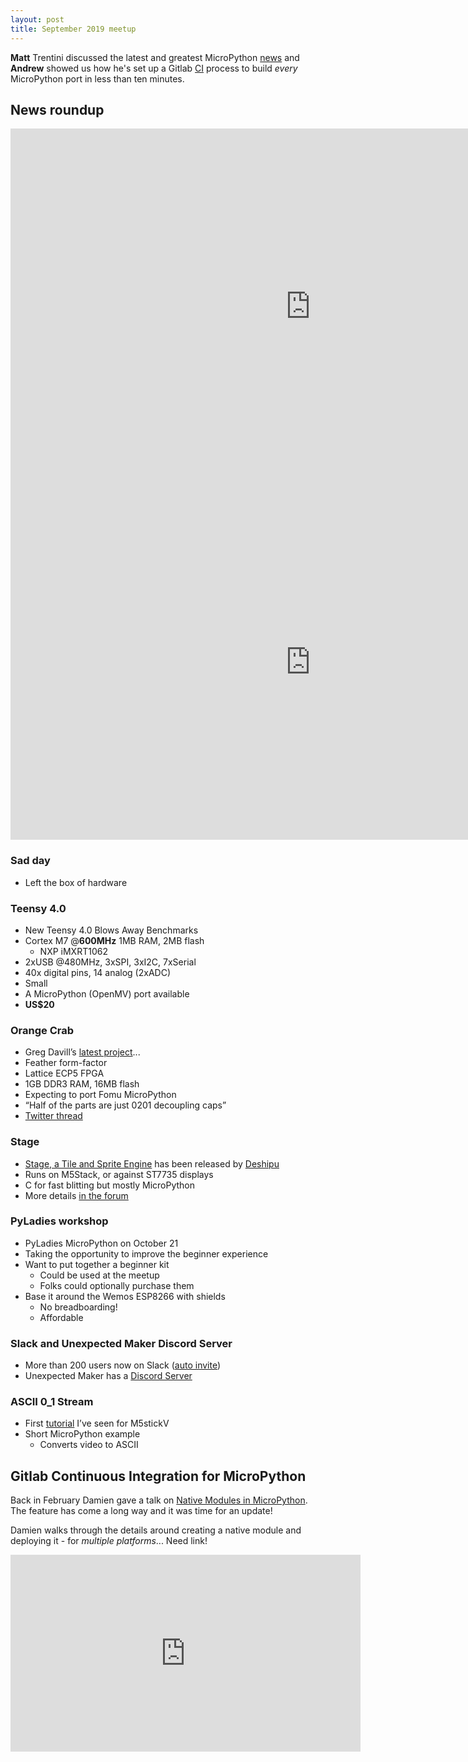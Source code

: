 ```yaml
---
layout: post
title: September 2019 meetup
---
```


**Matt** Trentini discussed the latest and greatest MicroPython [news](#News-roundup) and **Andrew** showed us how he's
set up a Gitlab [CI](#ci) process to build *every* MicroPython port in less than ten minutes.

## News roundup
<a name="News-roundup"></a>
<iframe src="https://docs.google.com/presentation/d/e/2PACX-1vR1oBx0YBv2r41WxiYtzkYgIRpQdbl1oLxVPDRix2O9aqOlXJyaYKg-SNw1CGWbidq7HWANfhJmP9c7/embed?start=false&loop=false&delayms=3000" frameborder="0" width="960" height="569" allowfullscreen="true" mozallowfullscreen="true" webkitallowfullscreen="true"></iframe>

<iframe width="960" height="569" src="https://www.youtube.com/embed/cZlFqPEvEmY" frameborder="0" allow="accelerometer; autoplay; encrypted-media; gyroscope; picture-in-picture" allowfullscreen></iframe>

### Sad day
* Left the box of hardware

### Teensy 4.0
* New Teensy 4.0 Blows Away Benchmarks
* Cortex M7 @**600MHz** 1MB RAM, 2MB flash
  - NXP iMXRT1062
* 2xUSB @480MHz, 3xSPI, 3xI2C, 7xSerial
* 40x digital pins, 14 analog (2xADC)
* Small
* A MicroPython (OpenMV) port available
* **US$20**

### Orange Crab
* Greg Davill’s [latest project](https://blog.hackster.io/say-hello-to-the-orangecrab-16835001f36a)...
* Feather form-factor
* Lattice ECP5 FPGA
* 1GB DDR3 RAM, 16MB flash
* Expecting to port Fomu MicroPython
* “Half of the parts are just 0201 decoupling caps”
* [Twitter thread](https://twitter.com/GregDavill/status/1151459422280884225)


### Stage
* [Stage, a Tile and Sprite Engine](https://www.hackster.io/deshipu/stage-a-tile-and-sprite-engine-e9e655?utm_campaign=new_projects&utm_content=0&utm_medium=email&utm_source=hackster&utm_term=project_name) has been released by [Deshipu](https://twitter.com/deshipu)
* Runs on M5Stack, or against ST7735 displays
* C for fast blitting but mostly MicroPython
* More details [in the forum](https://forum.micropython.org/viewtopic.php?f=15&t=6771)

### PyLadies workshop
* PyLadies MicroPython on October 21
* Taking the opportunity to improve the beginner experience
* Want to put together a beginner kit
  - Could be used at the meetup
  - Folks could optionally purchase them
* Base it around the Wemos ESP8266 with shields
  - No breadboarding!
  - Affordable

### Slack and Unexpected Maker Discord Server
* More than 200 users now on Slack ([auto invite](https://slack-micropython.herokuapp.com/))
* Unexpected Maker has a [Discord Server](https://discordapp.com/invite/vGgduY7)

### ASCII 0_1 Stream
* First [tutorial](https://www.hackster.io/jpilarski360/ascii-0-1-stream-98a1a1?utm_campaign=new_projects&utm_content=1&utm_medium=email&utm_source=hackster&utm_term=project_name) I’ve seen for M5stickV
* Short MicroPython example
  - Converts video to ASCII 


<a name="ci"></a>
## Gitlab Continuous Integration for MicroPython 

Back in February Damien gave a talk on [Native Modules in MicroPython](https://melbournemicropythonmeetup.github.io/February-2019-Meetup/#Native-Modules-in-MicroPython). The feature has come a long way and it was time for an update!

Damien walks through the details around creating a native module and deploying it - for _multiple platforms_...
Need link!

<iframe width="560" height="315" src="https://www.youtube.com/embed/qc1bTOdMbrA" frameborder="0" allow="accelerometer; autoplay; encrypted-media; gyroscope; picture-in-picture" allowfullscreen></iframe>
